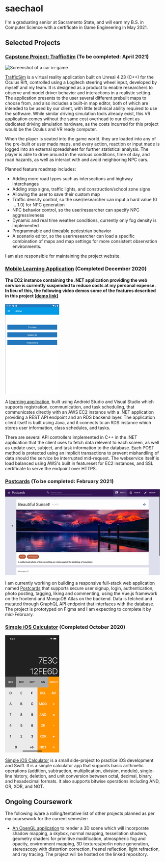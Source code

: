 # saechaol

I'm a graduating senior at Sacramento State, and will earn my B.S. in Computer Science with a certificate in Game Engineering in May 2021.

## Selected Projects

### [Capstone Project: TrafficSim](https://pastachefs.github.io/trafficsim/) **(To be completed: April 2021)**

<img alt="Screenshot of a car in-game" src="https://pastachefs.github.io/trafficsim/assets/img/about.png">

[TrafficSim](https://pastachefs.github.io/trafficsim/) is a virtual reality application built on Unreal 4.23 (C++) for the Oculus Rift, controlled using a Logitech steering wheel input, developed by myself and my team. It is designed as a product to enable researchers to observe and model driver behavior and interactions in a realistic setting. The application presents to the user several different prebuilt maps to choose from, and also includes a built-in map editor, both of which are intended to be used by our client, with little technical ability required to use the software. While similar driving simulation tools already exist, this VR application comes without the same cost overhead to our client as dedicated driving simulation hardware, as the costs incurred for this project would be the Oculus and VR ready computer.

When the player is seated into the game world, they are loaded into any of the pre-built or user made maps, and every action, reaction or input made is logged into an external spreadsheet for further statistical analysis. The player is able to drive around in the various conditions, time of day, and road hazards, as well as interact with and avoid neighboring NPC cars.

Planned feature roadmap includes:
* Adding more road types such as intersections and highway interchanges
* Adding stop signs, traffic lights, and construction/school zone signs
* Allowing the user to save their custom map
* Traffic density control, so the user/researcher can input a hard value (0 ... 1.0) for NPC generation
* NPC behavior control, so the user/researcher can specify NPC aggressiveness
* Dynamic and real time weather conditions, currently only fog density is implemented
* Programmable and timeable pedestrian behavior
* A scenario editor, so the user/researcher can load a specific combination of maps and map settings for more consistent observation environments.

I am also responsible for maintaining the project website.

### [Mobile Learning Application](https://github.com/saechaol/learning-app) **(Completed December 2020)**

#### The EC2 instance containing the .NET application providing the web service is currently suspended to reduce costs at my personal expense. In lieu of this, the following video demos some of the features described in this project [[demo link](https://youtu.be/YFPar6fbaAc)]

<img alt="Application home page screenshot showing Students, Courses, and Instructors category buttons" src="https://github.com/saechaol/learning-app/blob/main/image.png" width=35% height=35%>

A [learning application](https://github.com/saechaol/learning-app), built using Android Studio and Visual Studio which supports registration, communication, and task scheduling, that communicates directly with an AWS EC2 instance with a .NET application providing a REST API endpoint and an RDS backend layer. The application client itself is built using Java, and it connects to an RDS instance which stores user information, class schedules, and tasks.

There are several API controllers implemented in C++ in the .NET application that the client uses to fetch data relevent to each screen, as well as update user, subject, and task information to the database. Each POST method is protected using an implicit transactions to prevent mishandling of data should the service be interrupted mid-request. The webservice itself is load balanced using AWS's built in featureset for EC2 instances, and SSL certificate to serve the endpoint over HTTPS.

### [Postcards](https://github.com/saechaol/fullstack-vue-graphql-web-app) (To be completed: February 2021)
 
 <img alt="Figma prototype screenshot showing an example post with likes, title, and a description" src="https://github.com/saechaol/fullstack-vue-graphql-web-app/blob/master/readme_images/3.png">
 
I am currently working on building a responsive full-stack web application named [Postcards](https://github.com/saechaol/fullstack-vue-graphql-web-app) that supports secure user signup, login, authentication, photo posting, tagging, liking and commenting, using the Vue.js framework on the frontend and MongoDB Atlas on the backend. Data is fetched and mutated through GraphQL API endpoint that interfaces with the database. The project is prototyped on Figma and I am expecting to complete it by mid-February. 

### [Simple iOS Calculator](https://github.com/saechaol/ios-calculator) **(Completed October 2020)**

<img alt="Calculator screenshot" src="https://github.com/saechaol/ios-calculator/blob/main/Asset/Screenshot.png" width=35% height=35%>

[Simple iOS Calculator](https://github.com/saechaol/ios-calculator) is a small side-project to practice iOS development and Swift. It is a simple calculator app that supports basic arithmetic operations (addition, subtraction, multiplication, division, modulo), single-line history, deletion, and unit conversion between octal, decimal, binary, and hexadecimal formats. It also supports bitwise operations including AND, OR, XOR, and NOT.

## Ongoing Coursework

The following is/are a rolling/tentative list of other projects planned as per my coursework for the current semester:
* [An OpenGL application](https://github.com/saechaol/csc-155) to render a 3D scene which will incorporate shadow mapping, a skybox, normal mapping, tessellation shaders, geometry shaders for primitive modification, atmospheric fog and opacity, environment mapping, 3D textures/perlin noise generation, stereoscopy with distortion correction, fresnel reflection, light refraction, and ray tracing. The project will be hosted on the linked repository.

<!--
**saechaol/saechaol** is a ✨ _special_ ✨ repository because its `README.md` (this file) appears on your GitHub profile.

Here are some ideas to get you started:

- 🔭 I’m currently working on ...
- 🌱 I’m currently learning ...
- 👯 I’m looking to collaborate on ...
- 🤔 I’m looking for help with ...
- 💬 Ask me about ...
- 📫 How to reach me: ...
- 😄 Pronouns: ...
- ⚡ Fun fact: ...
-->
